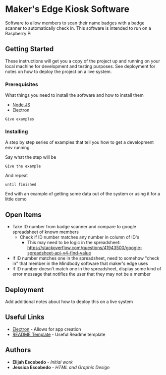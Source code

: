 # Maker's Edge Kiosk Software

Software to allow members to scan their name badges with a badge scanner to automatically check in. This software is intended to run on a Raspberry Pi

## Getting Started

These instructions will get you a copy of the project up and running on your local machine for development and testing purposes. See deployment for notes on how to deploy the project on a live system.

### Prerequisites

What things you need to install the software and how to install them

* [Node.JS](https://nodejs.org/en/)
* Electron

```
Give examples
```

### Installing

A step by step series of examples that tell you how to get a development env running

Say what the step will be

```
Give the example
```

And repeat

```
until finished
```

End with an example of getting some data out of the system or using it for a little demo

## Open Items

* Take ID number from badge scanner and compare to google spreadsheet of known members
  * Check if ID number matches any number in column of ID's
    * This may need to be logic in the spreadsheet: https://stackoverflow.com/questions/41943500/google-spreadsheet-api-v4-find-value
* If ID number matches one in the spreadsheet, need to somehow "check in" that member in the Mindbody software that maker's edge uses
* If ID number doesn't match one in the spreadsheet, display some kind of error message that notifies the user that they may not be a member

## Deployment

Add additional notes about how to deploy this on a live system

## Useful Links

* [Electron](https://electronjs.org/) - Allows for app creation
* [README Template](https://gist.github.com/PurpleBooth/109311bb0361f32d87a2) - Useful Readme template

## Authors

* **Elijah Escobedo** - *Initial work*
* **Jessica Escobedo** - *HTML and Graphic Design*
